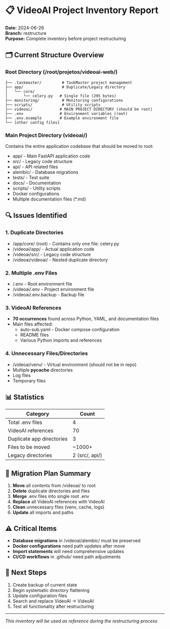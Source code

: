 # 📋 VideoAI Project Inventory Report
**Date:** 2024-06-26  
**Branch:** restructure  
**Purpose:** Complete inventory before project restructuring

## 🗂️ Current Structure Overview

### Root Directory (/root/projetos/videoai-web/)
```
├── .taskmaster/         # TaskMaster project management
├── app/                 # Duplicate/Legacy directory
│   └── core/           
│       └── celery.py   # Single file (295 bytes)
├── monitoring/          # Monitoring configurations
├── scripts/             # Utility scripts
├── videoai/            # MAIN PROJECT DIRECTORY (should be root)
├── .env                # Environment variables (root)
├── .env.example        # Example environment file
└── [other config files]
```

### Main Project Directory (videoai/)
Contains the entire application codebase that should be moved to root:
- app/ - Main FastAPI application code
- src/ - Legacy code structure 
- api/ - API related files
- alembic/ - Database migrations
- tests/ - Test suite
- docs/ - Documentation
- scripts/ - Utility scripts
- Docker configurations
- Multiple documentation files (*.md)

## 🔍 Issues Identified

### 1. **Duplicate Directories**
- /app/core/ (root) - Contains only one file: celery.py
- /videoai/app/ - Actual application code
- /videoai/src/ - Legacy code structure
- /videoai/videoai/ - Nested duplicate directory

### 2. **Multiple .env Files**
- /.env - Root environment file
- /videoai/.env - Project environment file
- /videoai/.env.backup - Backup file

### 3. **VideoAI References**
- **70 occurrences** found across Python, YAML, and documentation files
- Main files affected:
  - auto-sub.yaml - Docker compose configuration
  - README files
  - Various Python imports and references

### 4. **Unnecessary Files/Directories**
- /videoai/venv/ - Virtual environment (should not be in repo)
- Multiple __pycache__ directories
- Log files
- Temporary files

## 📊 Statistics

| Category | Count |
|----------|-------|
| Total .env files | 4 |
| VideoAI references | 70 |
| Duplicate app directories | 3 |
| Files to be moved | ~1000+ |
| Legacy directories | 2 (src/, api/) |

## 🎯 Migration Plan Summary

1. **Move** all contents from /videoai/ to root
2. **Delete** duplicate directories and files
3. **Merge** .env files into single root .env
4. **Replace** all VideoAI references with VideoAI
5. **Clean** unnecessary files (venv, cache, logs)
6. **Update** all imports and paths

## ⚠️ Critical Items

- **Database migrations** in /videoai/alembic/ must be preserved
- **Docker configurations** need path updates after move
- **Import statements** will need comprehensive updates
- **CI/CD workflows** in .github/ need path adjustments

## 📝 Next Steps

1. Create backup of current state
2. Begin systematic directory flattening
3. Update configuration files
4. Search and replace VideoAI → VideoAI
5. Test all functionality after restructuring

---
*This inventory will be used as reference during the restructuring process*
